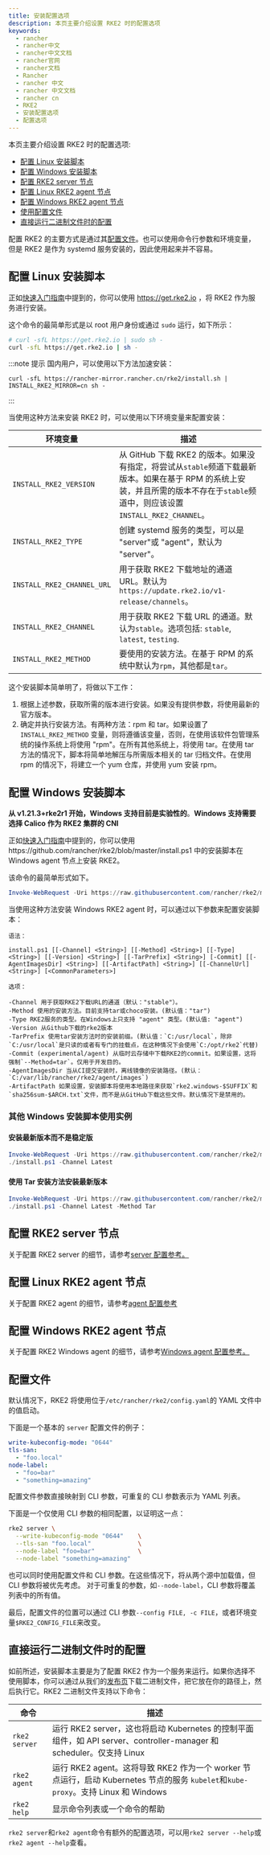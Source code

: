 ```yaml
---
title: 安装配置选项
description: 本页主要介绍设置 RKE2 时的配置选项
keywords:
  - rancher
  - rancher中文
  - rancher中文文档
  - rancher官网
  - rancher文档
  - Rancher
  - rancher 中文
  - rancher 中文文档
  - rancher cn
  - RKE2
  - 安装配置选项
  - 配置选项
---
```


本页主要介绍设置 RKE2 时的配置选项:

- [配置 Linux 安装脚本](#配置-linux-安装脚本)
- [配置 Windows 安装脚本](#配置-windows-安装脚本)
- [配置 RKE2 server 节点](#配置-rke2-server-节点)
- [配置 Linux RKE2 agent 节点](#配置-linux-rke2-agent-节点)
- [配置 Windows RKE2 agent 节点](#配置-windows-rke2-agent-节点)
- [使用配置文件](#配置文件)
- [直接运行二进制文件时的配置](#直接运行二进制文件时的配置)

配置 RKE2 的主要方式是通过其[配置文件](#配置文件)。也可以使用命令行参数和环境变量，但是 RKE2 是作为 systemd 服务安装的，因此使用起来并不容易。

## 配置 Linux 安装脚本

正如[快速入门指南](/docs/rke2/install/quickstart/_index)中提到的，你可以使用 https://get.rke2.io ，将 RKE2 作为服务进行安装。

这个命令的最简单形式是以 root 用户身份或通过 `sudo` 运行，如下所示：

```sh
# curl -sfL https://get.rke2.io | sudo sh -
curl -sfL https://get.rke2.io | sh -
```

:::note 提示
国内用户，可以使用以下方法加速安装：

```
curl -sfL https://rancher-mirror.rancher.cn/rke2/install.sh | INSTALL_RKE2_MIRROR=cn sh -
```

:::

当使用这种方法来安装 RKE2 时，可以使用以下环境变量来配置安装：

| 环境变量                   | 描述                                                                                                                                                                               |
| -------------------------- | ---------------------------------------------------------------------------------------------------------------------------------------------------------------------------------- |
| `INSTALL_RKE2_VERSION`     | 从 GitHub 下载 RKE2 的版本。如果没有指定，将尝试从`stable`频道下载最新版本。如果在基于 RPM 的系统上安装，并且所需的版本不存在于`stable`频道中，则应该设置 `INSTALL_RKE2_CHANNEL`。 |
| `INSTALL_RKE2_TYPE`        | 创建 systemd 服务的类型，可以是 "server"或 "agent"，默认为 "server"。                                                                                                              |
| `INSTALL_RKE2_CHANNEL_URL` | 用于获取 RKE2 下载地址的通道 URL。默认为 `https://update.rke2.io/v1-release/channels`。                                                                                             |
| `INSTALL_RKE2_CHANNEL`     | 用于获取 RKE2 下载 URL 的通道。默认为`stable`。选项包括: `stable`, `latest`, `testing`.                                                                                            |
| `INSTALL_RKE2_METHOD`      | 要使用的安装方法。在基于 RPM 的系统中默认为`rpm`，其他都是`tar`。                                                                                                                  |

这个安装脚本简单明了，将做以下工作：

1. 根据上述参数，获取所需的版本进行安装。如果没有提供参数，将使用最新的官方版本。
2. 确定并执行安装方法。有两种方法：rpm 和 tar。如果设置了 `INSTALL_RKE2_METHOD` 变量，则将遵循该变量，否则，在使用该软件包管理系统的操作系统上将使用 "rpm"。在所有其他系统上，将使用 tar。在使用 tar 方法的情况下，脚本将简单地解压与所需版本相关的 tar 归档文件。在使用 rpm 的情况下，将建立一个 yum 仓库，并使用 yum 安装 rpm。

## 配置 Windows 安装脚本

**从 v1.21.3+rke2r1 开始，Windows 支持目前是实验性的**。**Windows 支持需要选择 Calico 作为 RKE2 集群的 CNI**

正如[快速入门指南](/docs/rke2/install/quickstart/_index)中提到的，你可以使用https://github.com/rancher/rke2/blob/master/install.ps1 中的安装脚本在 Windows agent 节点上安装 RKE2。

该命令的最简单形式如下。

```powershell
Invoke-WebRequest -Uri https://raw.githubusercontent.com/rancher/rke2/master/install.ps1 -Outfile install.ps1
```

当使用这种方法安装 Windows RKE2 agent 时，可以通过以下参数来配置安装脚本：

```
语法：

install.ps1 [[-Channel] <String>] [[-Method] <String>] [[-Type] <String>] [[-Version] <String>] [[-TarPrefix] <String>] [-Commit] [[-AgentImagesDir] <String>] [[-ArtifactPath] <String>] [[-ChannelUrl] <String>] [<CommonParameters>]

选项：

-Channel 用于获取RKE2下载URL的通道（默认："stable"）。
-Method 使用的安装方法。目前支持tar或choco安装。(默认值："tar")
-Type RKE2服务的类型。在Windows上只支持 "agent" 类型。(默认值: "agent")
-Version 从Github下载的rke2版本
-TarPrefix 使用tar安装方法时的安装前缀。(默认值：`C:/usr/local`，除非`C:/usr/local`是只读的或者有专门的挂载点，在这种情况下会使用`C:/opt/rke2`代替)
-Commit (experimental/agent) 从临时云存储中下载RKE2的commit。如果设置，这将强制`--Method=tar`。仅用于开发目的。
-AgentImagesDir 当从CI提交安装时，离线镜像的安装路径。(默认：`C:/var/lib/rancher/rke2/agent/images`)
-ArtifactPath 如果设置，安装脚本将使用本地路径来获取`rke2.windows-$SUFFIX`和`sha256sum-$ARCH.txt`文件，而不是从GitHub下载这些文件。默认情况下是禁用的。
```

### 其他 Windows 安装脚本使用实例

#### 安装最新版本而不是稳定版

```powershell
Invoke-WebRequest -Uri https://raw.githubusercontent.com/rancher/rke2/master/install.ps1 -Outfile install.ps1
./install.ps1 -Channel Latest
```

#### 使用 Tar 安装方法安装最新版本

```powershell
Invoke-WebRequest -Uri https://raw.githubusercontent.com/rancher/rke2/master/install.ps1 -Outfile install.ps1
./install.ps1 -Channel Latest -Method Tar
```

## 配置 RKE2 server 节点

关于配置 RKE2 server 的细节，请参考[server 配置参考。](/docs/rke2/install/install_options/server_config/_index)

## 配置 Linux RKE2 agent 节点

关于配置 RKE2 agent 的细节，请参考[agent 配置参考](/docs/rke2/install/install_options/linux_agent_config/_index)

## 配置 Windows RKE2 agent 节点

关于配置 RKE2 Windows agent 的细节，请参考[Windows agent 配置参考。](/docs/rke2/install/install_options/windows_agent_config/_index)

## 配置文件

默认情况下，RKE2 将使用位于`/etc/rancher/rke2/config.yaml`的 YAML 文件中的值启动。

下面是一个基本的 `server` 配置文件的例子：

```yaml
write-kubeconfig-mode: "0644"
tls-san:
  - "foo.local"
node-label:
  - "foo=bar"
  - "something=amazing"
```

配置文件参数直接映射到 CLI 参数，可重复的 CLI 参数表示为 YAML 列表。

下面是一个仅使用 CLI 参数的相同配置，以证明这一点：

```bash
rke2 server \
  --write-kubeconfig-mode "0644"    \
  --tls-san "foo.local"             \
  --node-label "foo=bar"            \
  --node-label "something=amazing"
```

也可以同时使用配置文件和 CLI 参数。在这些情况下，将从两个源中加载值，但 CLI 参数将被优先考虑。 对于可重复的参数，如`--node-label`，CLI 参数将覆盖列表中的所有值。

最后，配置文件的位置可以通过 CLI 参数`--config FILE, -c FILE`，或者环境变量`$RKE2_CONFIG_FILE`来改变。

## 直接运行二进制文件时的配置

如前所述，安装脚本主要是为了配置 RKE2 作为一个服务来运行。如果你选择不使用脚本，你可以通过从我们的[发布页](https://github.com/rancher/rke2/releases/latest)下载二进制文件，把它放在你的路径上，然后执行它。RKE2 二进制文件支持以下命令：

| 命令          | 描述                                                                                                                               |
| ------------- | ---------------------------------------------------------------------------------------------------------------------------------- |
| `rke2 server` | 运行 RKE2 server，这也将启动 Kubernetes 的控制平面组件，如 API server、controller-manager 和 scheduler。仅支持 Linux               |
| `rke2 agent`  | 运行 RKE2 agent。这将导致 RKE2 作为一个 worker 节点运行，启动 Kubernetes 节点的服务 `kubelet`和`kube-proxy`。支持 Linux 和 Windows |
| `rke2 help`   | 显示命令列表或一个命令的帮助                                                                                                       |

`rke2 server`和`rke2 agent`命令有额外的配置选项，可以用`rke2 server --help`或`rke2 agent --help`查看。
